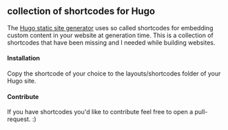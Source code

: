 ## collection of shortcodes for Hugo

The [Hugo static site generator](https://gohugo.io) uses so called shortcodes for embedding custom content in your website at generation time. This is a collection of shortcodes that have been missing and I needed while building websites.

#### Installation

Copy the shortcode of your choice to the layouts/shortcodes folder of your Hugo site.

#### Contribute

If you have shortcodes you'd like to contribute feel free to open a pull-request. :)
